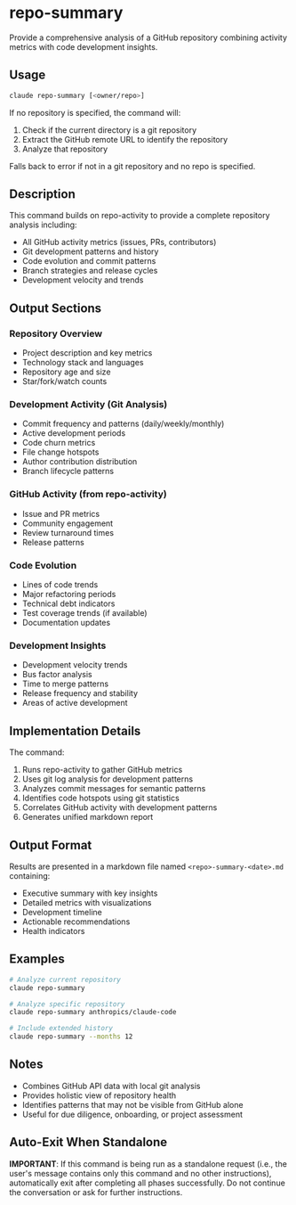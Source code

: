 # repo-summary

Provide a comprehensive analysis of a GitHub repository combining activity metrics with code development insights.

## Usage

```bash
claude repo-summary [<owner/repo>]
```

If no repository is specified, the command will:
1. Check if the current directory is a git repository
2. Extract the GitHub remote URL to identify the repository
3. Analyze that repository

Falls back to error if not in a git repository and no repo is specified.

## Description

This command builds on repo-activity to provide a complete repository analysis including:
- All GitHub activity metrics (issues, PRs, contributors)
- Git development patterns and history
- Code evolution and commit patterns
- Branch strategies and release cycles
- Development velocity and trends

## Output Sections

### Repository Overview
- Project description and key metrics
- Technology stack and languages
- Repository age and size
- Star/fork/watch counts

### Development Activity (Git Analysis)
- Commit frequency and patterns (daily/weekly/monthly)
- Active development periods
- Code churn metrics
- File change hotspots
- Author contribution distribution
- Branch lifecycle patterns

### GitHub Activity (from repo-activity)
- Issue and PR metrics
- Community engagement
- Review turnaround times
- Release patterns

### Code Evolution
- Lines of code trends
- Major refactoring periods
- Technical debt indicators
- Test coverage trends (if available)
- Documentation updates

### Development Insights
- Development velocity trends
- Bus factor analysis
- Time to merge patterns
- Release frequency and stability
- Areas of active development

## Implementation Details

The command:
1. Runs repo-activity to gather GitHub metrics
2. Uses git log analysis for development patterns
3. Analyzes commit messages for semantic patterns
4. Identifies code hotspots using git statistics
5. Correlates GitHub activity with development patterns
6. Generates unified markdown report

## Output Format

Results are presented in a markdown file named `<repo>-summary-<date>.md` containing:
- Executive summary with key insights
- Detailed metrics with visualizations
- Development timeline
- Actionable recommendations
- Health indicators

## Examples

```bash
# Analyze current repository
claude repo-summary

# Analyze specific repository
claude repo-summary anthropics/claude-code

# Include extended history
claude repo-summary --months 12
```

## Notes

- Combines GitHub API data with local git analysis
- Provides holistic view of repository health
- Identifies patterns that may not be visible from GitHub alone
- Useful for due diligence, onboarding, or project assessment

## Auto-Exit When Standalone
**IMPORTANT**: If this command is being run as a standalone request (i.e., the user's message contains only this command and no other instructions), automatically exit after completing all phases successfully. Do not continue the conversation or ask for further instructions.